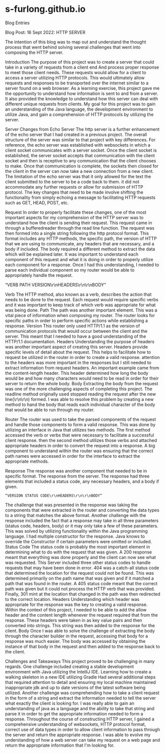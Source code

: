 # s-furlong.github.io
Blog Entries

Blog Post: 16 Sept 2022: HTTP SERVER


The intention of this blog was to map out and understand the thought process that went behind solving several challenges that went into composing the HTTP server.

Introduction
The  purpose of this project was to create a server that could take in a variety of requests from a client end And process proper  response to meet those client needs. These requests would allow for a client to access a server utilizing HTTP protocols. This would ultimately allow requests  and responses to be transported over the internet similar to a server found on a web browser. As a learning exercise,  this project gave me the opportunity to understand how information is sent to and from a server. It also provided the knowledge to understand how this server can deal with different unique requests from clients. My  goal for this project was to gain an understanding of the Java language, the development environment  to utilize Java, and  gain a comprehension of HTTP protocols by utilizing the server. 

Server Changes from Echo Server
The http server is  a further enhancement of the echo server that I had created in a previous project.  The overall  structure of the server was similar to that project with key differences. For reference,  the echo server was established with websockets in which a client socket communicates with a server socket. Once the client socket is established,  the server socket accepts that communication with the client socket and then is receptive to any communication that the client chooses to make. Once that communication is complete,  the sockets then closed for the client in the server can now take a new  connection from a new client. The limitation of the echo server was that it only allowed for the text the client submitted to the server to be a code back to them.  it did not accommodate any further requests or allow for submission of HTTP protocol. The key changes that need to be made involve shifting the functionality from simply echoing a message  to facilitating HTTP requests such as GET, HEAD, POST, etc.

Request
In order to properly facilitate these changes, one of  the most important aspects for my comprehension of the HTTP server was to understand how the client is sending their request. This request came in through a bufferedreader through the read line function. The request was then formed into a single string following the http protocol format. This format includes any HTTP methods, the  specific path,  the version of HTTP that we are using to communicate,  any headers that are necessary,  and a body if included. The body required a different method to extract the data which will be explained later. It was important to understand each component of this request and what it is doing in order to properly utilize each component for a response. Once I had this understanding,  I needed to parse  each individual component so my router would be able to appropriately handle the request.

“VERB PATH VERSION\r\nHEADERS\r\n\r\nBODY”

Verb
The HTTP method,  also known as a verb,  describes the action  that needs to be done to the request. Each request would require specific verbs and it was important to keep track of which verb was appropriate for what was being done. 
Path
The path was another important element.  This was a vital piece of information when composing my router. The router looks for specific paths in order to perform specific actions while establishing a response.
Version
This router only used HTTP/1.1 as the  version of communication protocols that would occur between the client and the server. This meant that I needed to have a good understanding of the HTTP/1.1 documentation.
Headers
Understanding the  purpose of headers was another important aspect of creating this server. Headers provide specific levels of detail about the request.  This helps to facilitate how to request  be utilized in the router  in order to create a valid response.  attention to the headers was more important in the responses  but I still needed to extract information from request headers.  An important example came from the content-length header.  This header determined how long the body would be and how many characters would need to be read in order for their server to return the whole body.
	Body
Extracting the body from the request was one of the more challenging aspects of completing this project. The readline method originally used stopped reading the request after the new line(\r\n\r\n) formed. I was able to resolve this problem by creating a new method to hand the body that reads each individual character of the body that would be able to run through my router.

Router
The router was used to take the parsed components of the request and handle those components to form a valid response.  This was done by utilizing an interface in Java that utilizes two methods.  The first method accessed the verb  or verbs that  were necessary  to facilitate a successful client response.  then the second method utilizes those verbs and attached appropriate headers in order to convert the request into a response. A big component to understand within the router was ensuring that the correct path names were accessed in order for the interface to extract the appropriate methods.

Response
	The response was another component that needed to be in specific format. The response from the server. The response had three elements that included a status code, any necessary headers,  and a body if given.

	“VERSION STATUS CODE\r\nHEADERS\r\n\r\nBODY”

The challenge that was presented in the response was taking the components that were extracted in the router and converting the data types to a string that matches the above format. Another challenge with the response included the fact that a response may take in all three parameters (status code, headers,  body) or it may only take a few of these parameters. This was solved by utilizing functionality within the Java programming language. I had multiple constructor  for the response. Java  knows  to override the Constructor if certain parameters were omitted or included. 
Status Code
The status code is probably the most important element in determining what to do with the request that was given.  A 200 response meant that everything was done properly and the client can now see what was requested. This Server included three other status codes to handle requests that may have been done in error.  404 was a catch-all status code that determined the  location for the request could not be found. This was determined primarily on the path name that was given and if it matched a path that was found in the router.  A 405 status code meant that the correct path was given but it could not process the HTTP verb that was provided. Finally, 301 mint at the location that changed in the path was then redirected to the correct location. 
Headers
Understanding which header was appropriate for the response was the key to creating a valid response. Within the context of this project, I needed to be able to add the allow header and the content length whenever the request required that from the response. These headers were taken in as key value pairs and then converted into strings. This string was then added to the response for the client.
Body
Once I was able to solve the challenge of extracting the body through the character builder in the request,  accessing that body for a response was much easier.  The body was accessed by obtaining the instance of that body in the request and then added to the response back to the client.

Challenges and Takeaways
This project proved to be challenging in many regards. One challenge included creating a stable development environment with Java utilizing the IntelliJ IDE. Learning how to create a walking skeleton in a new IDE utilizing Gradle Had several additional steps that required attention to detail and ensuring my local machine maintained inappropriate jdk and up to date versions of the latest software being utilized. Another challenge was comprehending how to take a client request in the form of a string and extract the information needed to tell the server what exactly the client is looking for. I was really able to gain an understanding of java as a language and the ability to take that string and parse it in order to get the appropriate information needed to form a response. Throughout the course of constructing HTTP server,  I gained a comprehensive understanding of websockets, HTTP protocol  format, correct use of data types in order to allow client information  to pass through the server and return the appropriate response. I was able to evolve my understanding of how a web server can take my request on a web page and return the appropriate information that I'm looking for. 


